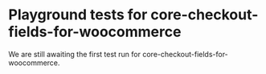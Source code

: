 # Playground tests for core-checkout-fields-for-woocommerce
We are still awaiting the first test run for core-checkout-fields-for-woocommerce.
